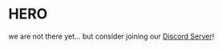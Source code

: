 # HERO
we are not there yet... but consider joining our [Discord Server](https://discord.com/invite/NAVbfqwrub)!